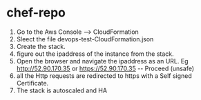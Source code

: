 # chef-repo

1. Go to the Aws Console --> CloudFormation
2. Sleect the  file devops-test-CloudFormation.json
3. Create the stack.
4. figure out the ipaddress of the instance from the stack.
5. Open the browser and  navigate the ipaddress as an URL.  Eg http://52.90.170.35  or https://52.90.170.35   -- Proceed (unsafe)
6. all the Http requests are redirected to https with a Self signed Certificate.
7. The stack is autoscaled and HA
